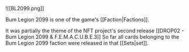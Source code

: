 ![[BL2099.png]]

Bum Legion 2099 is one of the game's [[Faction|Factions]].

It was partially the theme of the NFT project's second release [[DROP02 - Bum Legion 2099 & F.E.M.A.C.U.B.E.3]]
So far all cards belonging to the Bum Legion 2099 faction were released in that [[Sets|set]].
